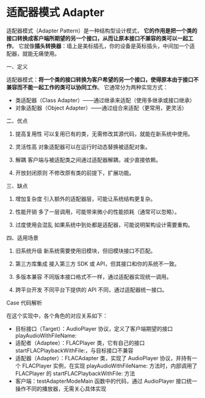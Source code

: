 #  适配器模式 Adapter

适配器模式（Adapter Pattern）是一种结构型设计模式，
**它的作用是把一个类的接口转换成客户端所期望的另一个接口，从而让原本接口不兼容的类可以一起工作**。
它就像**插头转换器**：墙上是美标插孔，你的设备是英标插头，中间加一个适配器，就能无痛使用。

一、定义

适配器模式：**将一个类的接口转换为客户希望的另一个接口，使得原本由于接口不兼容而不能一起工作的类可以协同工作**。
它通常分为两种实现方式：
* 类适配器（Class Adapter）——通过继承来适配（使用多继承或接口继承）
* 对象适配器（Object Adapter）——通过组合来适配（更常用，更灵活）


二、优点

1. 提高复用性
可以复用已有的类，无需修改其源代码，就能在新系统中使用。

2. 灵活性高
对象适配器可以在运行时动态替换被适配对象。

3. 解耦
客户端与被适配类之间通过适配器解耦，减少直接依赖。

4. 开放封闭原则
不修改原有类的前提下，扩展功能。

三、缺点

1. 增加复杂度
引入额外的适配器层，可能让系统结构更复杂。

2. 性能开销
多了一层调用，可能带来微小的性能损耗（通常可以忽略）。
3. 过度使用会混乱
如果系统中到处都是适配器，可能说明架构设计需要重构。

四、适用场景
1. 旧系统升级
新系统需要使用旧模块，但旧模块接口不匹配。

2. 第三方库集成
接入第三方 SDK 或 API，但其接口和你的系统不一致。

3. 多版本兼容
不同版本接口格式不一样，通过适配器实现统一调用。

4. 跨平台开发
不同平台下提供的 API 不同，通过适配器统一接口。


Case
代码解析

在这个实现中，各个角色的对应关系如下：

* 目标接口（Target）：AudioPlayer 协议，定义了客户端期望的接口 playAudioWithFileName:
* 适配者（Adaptee）：FLACPlayer 类，它有自己的接口 startFLACPlaybackWithFile:，与目标接口不兼容
* 适配器（Adapter）：FLACAdapter 类，实现了 AudioPlayer 协议，并持有一个 FLACPlayer 实例，在实现 playAudioWithFileName: 方法时，内部调用了 FLACPlayer 的 startFLACPlaybackWithFile: 方法
* 客户端：testAdapterModeMain 函数中的代码，通过 AudioPlayer 接口统一操作不同的播放器，无需关心具体实现

